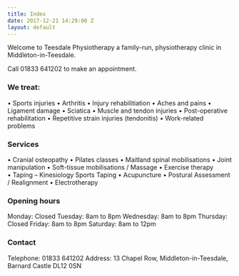 ```yaml
---
title: Index
date: 2017-12-21 14:29:00 Z
layout: default
---
```


Welcome to Teesdale Physiotherapy a family-run, physiotherapy clinic in Middleton-in-Teesdale. 

Call 01833 641202 to make an appointment.

### We treat:
• Sports injuries
• Arthritis
• Injury rehabilitiation
• Aches and pains
• Ligament damage
• Sciatica
• Muscle and tendon injuries
• Post-operative rehabilitation
• Repetitive strain injuries (tendonitis)
• Work-related problems

### Services
• Cranial osteopathy
• Pilates classes
• Maitland spinal mobilisations
• Joint manipulation
• Soft-tissue mobilisations / Massage
• Exercise therapy
• Taping – Kinesiology Sports Taping
• Acupuncture
• Postural Assessment / Realignment
• Electrotherapy

### Opening hours
Monday: Closed
Tuesday: 8am to 8pm
Wednesday: 8am to 8pm
Thursday: Closed 
Friday: 8am to 8pm
Saturday: 8am to 12pm

### Contact
Telephone: 01833 641202
Address: 13 Chapel Row, Middleton-in-Teesdale, Barnard Castle DL12 0SN